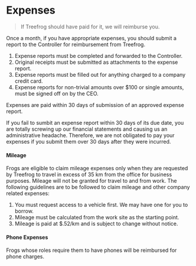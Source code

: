 # Expenses

> If Treefrog should have paid for it, we will reimburse you.

Once a month, if you have appropriate expenses, you should submit a report to the Controller for reimbursement from Treefrog.

1. Expense reports must be completed and forwarded to the Controller.
2. Original receipts must be submitted as attachments to the expense report.
3. Expense reports must be filled out for anything charged to a company credit card.
4. Expense reports for non-trivial amounts over $100 or single amounts, must be signed off on by the CEO.

Expenses are paid within 30 days of submission of an approved expense report.

If you fail to sumbit an expense report within 30 days of its due date, you are totally screwing up our financial statements and causing us an administrative headache. Therefore, we are not obligated to pay your expenses if you submit them over 30 days after they were incurred.

#### Mileage

Frogs are eligible to claim mileage expenses only when they are requested by Treefrog to travel in excess of 35 km from the office for business purposes. Mileage will not be granted for travel to and from work. The following guidelines are to be followed to claim mileage and other company related expenses:

1. You must request access to a vehicle first. We may have one for you to borrow.
2. Mileage must be calculated from the work site as the starting point.
3. Mileage is paid at $.52/km and is subject to change without notice.

#### Phone Expenses

Frogs whose roles require them to have phones will be reimbursed for phone charges.

